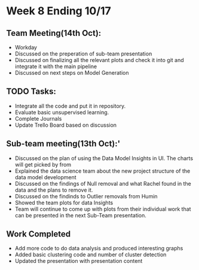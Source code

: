 # Week 8 Ending 10/17

## Team Meeting(14th Oct):
  - Workday
  - Discussed on the preperation of sub-team presentation
  - Discussed on finalizing all the relevant plots and check it into git and integrate it with the main pipeline
  - Discussed on next steps on Model Generation

## TODO Tasks:
  - Integrate all the code and put it in repository.
  - Evaluate basic unsupervised learning.
  - Complete Journals
  - Update Trello Board based on discussion
  
## Sub-team meeting(13th Oct):'
  - Discussed on the plan of using the Data Model Insights in UI. The charts will get picked by from 
  - Explained the data science team about the new project structure of the data model development
  - Discussed on the findings of Null removal and what Rachel found in the data and the plans to remove it.
  - Discussed on the findinds to Outlier removals from Humin 
  - Showed the team plots for data Insights
  - Team will continue to come up with plots from their individual work that can be presented in the next Sub-Team presentation.

## Work Completed
  - Add more code to do data analysis and produced interesting graphs
  - Added basic clustering code and number of cluster detection
  - Updated the presentation with presentation content